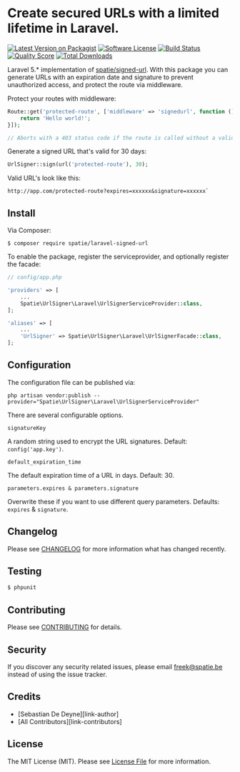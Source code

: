 # Create secured URLs with a limited lifetime in Laravel.

[![Latest Version on Packagist](https://img.shields.io/packagist/v/spatie/laravel-signed-url.svg?style=flat-square)](https://packagist.org/packages/spatie/laravel-signed-url)
[![Software License](https://img.shields.io/badge/license-MIT-brightgreen.svg?style=flat-square)](LICENSE.md)
[![Build Status](https://img.shields.io/travis/spatie/laravel-signed-url.svg?style=flat-square)](https://travis-ci.org/spatie/laravel-signed-url)
[![Quality Score](https://img.shields.io/scrutinizer/g/spatie/laravel-signed-url.svg?style=flat-square)](https://scrutinizer-ci.com/g/spatie/laravel-signed-url)
[![Total Downloads](https://img.shields.io/packagist/dt/spatie/laravel-signed-url.svg?style=flat-square)](https://packagist.org/packages/spatie/laravel-signed-url)

Laravel 5.* implementation of [spatie/signed-url](https://github.com/spatie/signed-url). With this package you can generate URLs with an expiration date and signature to prevent unauthorized access, and protect the route via middleware.

Protect your routes with middleware: 

```php
Route::get('protected-route', ['middleware' => 'signedurl', function () {
    return 'Hello world!';
}]);

// Aborts with a 403 status code if the route is called without a valid signature
```

Generate a signed URL that's valid for 30 days: 

```php
UrlSigner::sign(url('protected-route'), 30);
```

Valid URL's look like this:

```
http://app.com/protected-route?expires=xxxxxx&signature=xxxxxx`
```

## Install

Via Composer:

```
$ composer require spatie/laravel-signed-url
```

To enable the package, register the serviceprovider, and optionally register the facade:

```php
// config/app.php

'providers' => [
    ...
    Spatie\UrlSigner\Laravel\UrlSignerServiceProvider::class,
];

'aliases' => [
    ...
    'UrlSigner' => Spatie\UrlSigner\Laravel\UrlSignerFacade::class,
];
```

## Configuration

The configuration file can be published via:

```
php artisan vendor:publish --provider="Spatie\UrlSigner\Laravel\UrlSignerServiceProvider"
```

There are several configurable options.

```
signatureKey
```

A random string used to encrypt the URL signatures. Default: `config('app.key')`.

```
default_expiration_time
```

The default expiration time of a URL in days. Default: 30.

```
parameters.expires & parameters.signature
```

Overwrite these if you want to use different query parameters. Defaults: `expires` & `signature`.

## Changelog

Please see [CHANGELOG](CHANGELOG.md) for more information what has changed recently.

## Testing

``` bash
$ phpunit
```

## Contributing

Please see [CONTRIBUTING](CONTRIBUTING.md) for details.

## Security

If you discover any security related issues, please email freek@spatie.be instead of using the issue tracker.

## Credits

- [Sebastian De Deyne][link-author]
- [All Contributors][link-contributors]

## License

The MIT License (MIT). Please see [License File](LICENSE.md) for more information.
